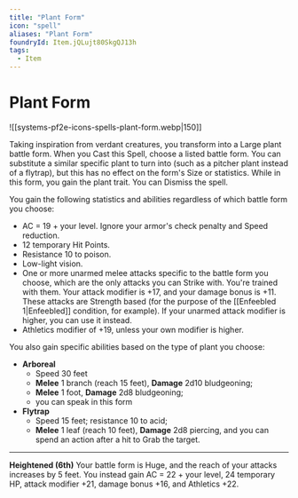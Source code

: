 ```yaml
---
title: "Plant Form"
icon: "spell"
aliases: "Plant Form"
foundryId: Item.jQLujt80SkgQJ13h
tags:
  - Item
---
```


# Plant Form
![[systems-pf2e-icons-spells-plant-form.webp|150]]

Taking inspiration from verdant creatures, you transform into a Large plant battle form. When you Cast this Spell, choose a listed battle form. You can substitute a similar specific plant to turn into (such as a pitcher plant instead of a flytrap), but this has no effect on the form's Size or statistics. While in this form, you gain the plant trait. You can Dismiss the spell.

You gain the following statistics and abilities regardless of which battle form you choose:

*   AC = 19 + your level. Ignore your armor's check penalty and Speed reduction.
*   12 temporary Hit Points.
*   Resistance 10 to poison.
*   Low-light vision.
*   One or more unarmed melee attacks specific to the battle form you choose, which are the only attacks you can Strike with. You're trained with them. Your attack modifier is +17, and your damage bonus is +11. These attacks are Strength based (for the purpose of the [[Enfeebled 1|Enfeebled]] condition, for example). If your unarmed attack modifier is higher, you can use it instead.
*   Athletics modifier of +19, unless your own modifier is higher.

You also gain specific abilities based on the type of plant you choose:

*   **Arboreal**
    *   Speed 30 feet
    *   **Melee** 1 branch (reach 15 feet), **Damage** 2d10 bludgeoning;
    *   **Melee** 1 foot, **Damage** 2d8 bludgeoning;
    *   you can speak in this form
*   **Flytrap**
    *   Speed 15 feet; resistance 10 to acid;
    *   **Melee** 1 leaf (reach 10 feet), **Damage** 2d8 piercing, and you can spend an action after a hit to Grab the target.

* * *

**Heightened (6th)** Your battle form is Huge, and the reach of your attacks increases by 5 feet. You instead gain AC = 22 + your level, 24 temporary HP, attack modifier +21, damage bonus +16, and Athletics +22.
